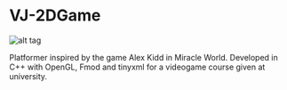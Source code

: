 # VJ-2DGame

![alt tag](http://s27.postimg.org/cubrhhejn/SSS.png)

Platformer inspired by  the game Alex Kidd in Miracle World. Developed in C++ with OpenGL, Fmod and tinyxml for a videogame course given at university.
